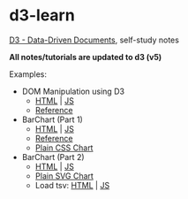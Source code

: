 # d3-learn

[D3 - Data-Driven Documents](https://d3js.org/), self-study notes

**All notes/tutorials are updated to d3 (v5)**

Examples:

- DOM Manipulation using D3
  - [HTML](001_select_p.html) | [JS](001_select_p.js)
  - [Reference](https://d3js.org/)
- BarChart (Part 1)
  - [HTML](002_bar1.html) | [JS](002_bar1.js) 
  - [Reference](https://bost.ocks.org/mike/bar)
  - [Plain CSS Chart](002_bar1_plaincss_chart.html)
- BarChart (Part 2) 
  - [HTML](003_bar2.html) | [JS](003_bar2.js) 
  - [Plain SVG Chart](003_bar2_plain_svg_chart.html)
  - Load tsv: [HTML](004_bar2_tsv.html) | [JS](004_bar2_tsv.js)

